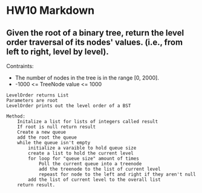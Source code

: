 # HW10 Markdown
## Given the root of a binary tree, return the level order traversal of its nodes' values. (i.e., from left to right, level by level).

Contraints:

* The number of nodes in the tree is in the range [0, 2000].
* -1000 <= TreeNode value <= 1000

```
LevelOrder returns List
Parameters are root
LevelOrder prints out the level order of a BST

Method:
    Initalize a list for lists of integers called result
    If root is null return result
    Create a new queue
    add the root the queue
    while the queue isn't empty
        initialize a varaible to hold queue size
        create a list to hold the current level
        for loop for "queue size" amount of times
            Poll the current queue into a treenode
            add the treenode to the list of current level
            repeast for node to the left and right if they aren't null
        add the list of current level to the overall list
    return result.